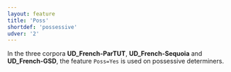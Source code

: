 ```yaml
---
layout: feature
title: 'Poss'
shortdef: 'possessive'
udver: '2'
---
```


In the three corpora **UD_French-ParTUT**, **UD_French-Sequoia** and **UD_French-GSD**, the feature `Poss=Yes` is used on possessive determiners.
<!-- Interlanguage links updated Čt lis 12 09:43:05 CET 2020 -->
